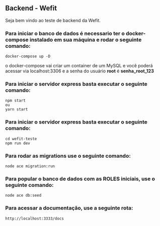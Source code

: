 ## Backend - Wefit

Seja bem vindo ao teste de backend da Wefit.

### Para iniciar o banco de dados é necessario ter o docker-compose instalado em sua máquina e rodar o seguinte comando:

    docker-compose up -D

o docker-compose vai criar um container de um MySQL e você poderá acessar via localhost:3306 e a senha do usuário **root** é **senha_root_123**

### Para iniciar o servidor express basta executar o seguinte comando:

    npm start
    ou
    yarn start

### Para iniciar o servidor express basta executar o seguinte comando:

    cd wefit-teste
    npm run dev

### Para rodar as migrations use o seguinte comando:

    node ace migration:run

### Para popular o banco de dados com as ROLES iniciais, use o seguinte comando:

    node ace db:seed

### Para acessar a documentação, use a seguinte rota:

    http://localhost:3333/docs
